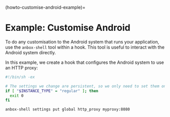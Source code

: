 (howto-customise-android-example)=
# Example: Customise Android

To do any customisation to the Android system that runs your application, use the `anbox-shell` tool within a hook. This tool is useful to interact with the Android system directly.

In this example, we create a hook that configures the Android system to use an HTTP proxy:

```bash
#!/bin/sh -ex

# The settings we change are persistent, so we only need to set them once
if [ "$INSTANCE_TYPE" = "regular" ]; then
  exit 0
fi

anbox-shell settings put global http_proxy myproxy:8080
```
